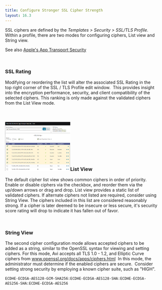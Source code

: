 ```yaml
---
title: Configure Stronger SSL Cipher Strength
layout: 16.3
---
```

SSL ciphers are defined by the *Templates > Security > SSL/TLS Profile*. Within a profile, there are two modes for configuring ciphers, List view and String view.

See also <a href="/docs/16.3/app-transport-security/">Apple's App Transport Security</a>

 

### SSL Rating

Modifying or reordering the list will alter the associated SSL Rating in the top right corner of the SSL / TLS Profile edit window.  This provides insight into the encryption performance, security, and client compatibility of the selected ciphers. This ranking is only made against the validated ciphers from the List View mode.

 

### <img class="wp-image-898 alignright" src="img/SSLprofile.png" alt="SSLprofile" width="215" height="161">List View

The default cipher list view shows common ciphers in order of priority. Enable or disable ciphers via the checkbox, and reorder them via the up/down arrows or drag and drop. List view provides a static list of validated ciphers. If alternate ciphers not listed are required, consider using String View. The ciphers included in this list are considered reasonably strong. If a cipher is later deemed to be insecure or less secure, it's security score rating will drop to indicate it has fallen out of favor.

 

### String View

The second cipher configuration mode allows accepted ciphers to be added as a string, similar to the OpenSSL syntax for viewing and setting ciphers. For this mode, Avi accepts all TLS 1.0 - 1.2, and Elliptic Curve ciphers from www.openssl.org/docs/apps/ciphers.html  In this mode, the administrator must determine if the enabled ciphers are secure.  Consider setting strong security by employing a known cipher suite, such as "HIGH".


<pre><code class="language-lua">ECDHE-ECDSA-AES128-GCM-SHA256:ECDHE-ECDSA-AES128-SHA:ECDHE-ECDSA-AES256-SHA:ECDHE-ECDSA-AES256</code></pre>  